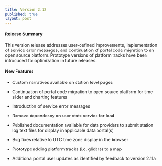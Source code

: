 ```yaml
---
title: Version 2.12
published: true
layout: post
---
```


#### Release Summary

This version release addresses user-defined improvements, implementation of service error messages, and continuation of portal code migration to an open source platform. Prototype versions of platform tracks have been introduced for optimization in future releases.



#### New Features

* Custom narratives available on station level pages

* Continuation of portal code migration to open source platform for time slider and charting features

* Introduction of service error messages

* Remove dependency on user state service for load

* Published documentation available for data providers to submit station log text files for display in applicable data portal(s)

* Bug fixes relative to UTC time zone display in the browser

* Prototype adding platform tracks (i.e. gliders) to a map

* Additional portal user updates as identified by feedback to version 2.11a
